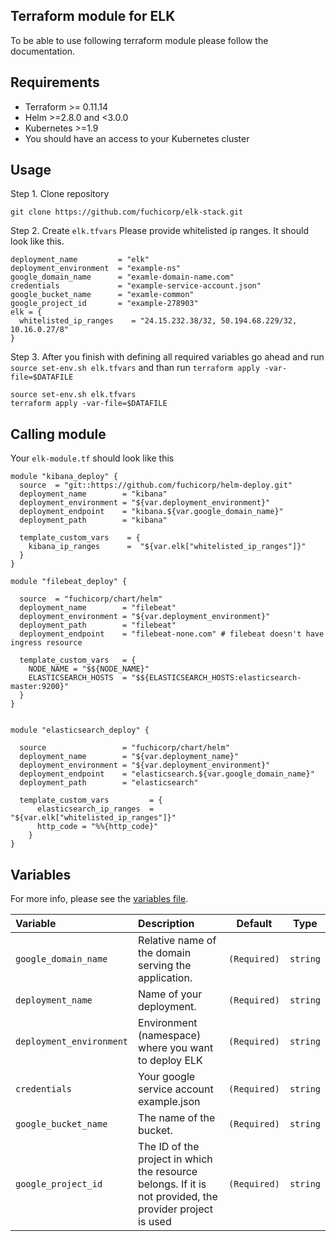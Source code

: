 ## Terraform module for ELK

To be able to use following terraform module please follow the documentation. 


## Requirements

* Terraform >= 0.11.14
* Helm >=2.8.0 and <3.0.0
* Kubernetes >=1.9
* You should have an access to your Kubernetes cluster

## Usage

Step 1. Clone repository
```
git clone https://github.com/fuchicorp/elk-stack.git
```

Step 2. Create `elk.tfvars` Please provide whitelisted ip ranges. It should look like this. 

```
deployment_name         = "elk"
deployment_environment  = "example-ns"
google_domain_name      = "examle-domain-name.com"
credentials             = "example-service-account.json"
google_bucket_name      = "examle-common"
google_project_id       = "example-278903"
elk = {
  whitelisted_ip_ranges    = "24.15.232.38/32, 50.194.68.229/32, 10.16.0.27/8"
}
```

Step 3. After you finish with defining all required variables go ahead and run `source set-env.sh elk.tfvars` and than run `terraform apply -var-file=$DATAFILE`

```
source set-env.sh elk.tfvars
terraform apply -var-file=$DATAFILE
```

## Calling module

Your `elk-module.tf` should look like this
```
module "kibana_deploy" {
  source  = "git::https://github.com/fuchicorp/helm-deploy.git"
  deployment_name        = "kibana"
  deployment_environment = "${var.deployment_environment}"
  deployment_endpoint    = "kibana.${var.google_domain_name}"
  deployment_path        = "kibana"
  
  template_custom_vars    = {
    kibana_ip_ranges      =  "${var.elk["whitelisted_ip_ranges"]}"
  }
}

module "filebeat_deploy" {
  
  source  = "fuchicorp/chart/helm" 
  deployment_name        = "filebeat"
  deployment_environment = "${var.deployment_environment}"
  deployment_path        = "filebeat"
  deployment_endpoint    = "filebeat-none.com" # filebeat doesn't have ingress resource 

  template_custom_vars   = {
    NODE_NAME = "$${NODE_NAME}"
    ELASTICSEARCH_HOSTS  = "$${ELASTICSEARCH_HOSTS:elasticsearch-master:9200}"
  }
}

  
module "elasticsearch_deploy" {
  
  source                 = "fuchicorp/chart/helm"
  deployment_name        = "${var.deployment_name}"
  deployment_environment = "${var.deployment_environment}"
  deployment_endpoint    = "elasticsearch.${var.google_domain_name}"
  deployment_path        = "elasticsearch"

  template_custom_vars         = {
      elasticsearch_ip_ranges  =  "${var.elk["whitelisted_ip_ranges"]}"
      http_code = "%%{http_code}"
    }
}
```

## Variables

For more info, please see the [variables file](?tab=inputs).

| Variable               | Description                         | Default                                               | Type |
| :--------------------- | :---------------------------------- | :---------------------------------------------------: | :--------------------: |
| `google_domain_name` | Relative name of the domain serving the application. | `(Required)` | `string` |
| `deployment_name` |  Name of your deployment. | `(Required)` | `string` |
| `deployment_environment` | Environment (namespace) where you want to deploy ELK | `(Required)` | `string` |
| `credentials` | Your google service account example.json | `(Required)` | `string` |
| `google_bucket_name` | The name of the bucket. | `(Required)` | `string` |
| `google_project_id` | The ID of the project in which the resource belongs. If it is not provided, the provider project is used | `(Required)` | `string` |
 
